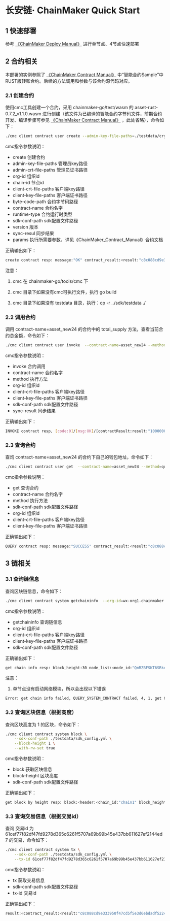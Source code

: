 # 长安链· ChainMaker Quick Start

## 1 快速部署

参考 [《ChainMaker Deploy Manual》](./ChainMaker_Deploy_Manual.md) 进行单节点、4节点快速部署

## 2 合约相关

本部署的实例参照了 [《ChainMaker Contract Manual》](./ChainMaker_Contract_Manual.md) 中“智能合约Sample”中RUST版转账合约。后续的方法调用和参数与该合约源代码对应。

### 2.1 创建合约

使用cmc工具创建一个合约，采用 chainmaker-go/test/wasm 的 asset-rust-0.7.2_v1.1.0.wasm 进行创建（该文件为已编译的智能合约字节码文件，前期合约开发、编译步骤可参见 [《ChainMaker Contract Manual》](./ChainMaker_Contract_Manual.md) ，此处省略），命令如下：

```sh
./cmc client contract user create --admin-key-file-paths=./testdata/crypto-config/wx-org1.chainmaker.org/user/admin1/admin1.tls.key --admin-crt-file-paths=./testdata/crypto-config/wx-org1.chainmaker.org/user/admin1/admin1.tls.crt  --org-id=wx-org1.chainmaker.org --chain-id=chain1 --client-crt-file-paths=./testdata/crypto-config/wx-org1.chainmaker.org/user/client1/client1.tls.crt --client-key-file-paths=./testdata/crypto-config/wx-org1.chainmaker.org/user/client1/client1.tls.key --byte-code-path=../../test/wasm/asset-rust-0.7.2_v1.1.0.wasm --contract-name=asset_new24 --runtime-type=WASMER --sdk-conf-path=./testdata/sdk_config.yml --version=1.0 --sync-result=true --params="{\"issue_limit\":\"500000000\",\"total_supply\":\"1000000000\"}"
```

cmc指令参数说明：

- create  创建合约
- admin-key-file-paths  管理员key路径
- admin-crt-file-paths  管理员证书路径
- org-id  组织id
- chain-id  节点id
- client-crt-file-paths  客户端key路径
- client-key-file-paths  客户端证书路径
- byte-code-path  合约字节码路径
- contract-name  合约名字
- runtime-type  合约运行时类型
- sdk-conf-path  sdk配置文件路径
- version  版本
- sync-resul  同步结果
- params  执行所需要参数，详见《ChainMaker_Contract_Manual》合约文档

正确输出如下：

```sh
create contract resp: message:"OK" contract_result:<result:"c8c088cd9e333950f47cd5f5e3d6ebdadf522459553da90c138ca8ce16549480" > 
```

注意：

1. cmc 在 chainmaker-go/tools/cmc 下

2. cmc 目录下如果没有cmc可执行文件，执行 go build

3. cmc 目录下如果没有 testdata 目录，执行：cp -r ../sdk/testdata ./ 

### 2.2 调用合约

调用 contract-name=asset_new24 的合约中的  total_supply 方法，查看当前合约总金额，命令如下：

```sh
./cmc client contract user invoke  --contract-name=asset_new24 --method=total_supply --org-id=wx-org1.chainmaker.org --client-crt-file-paths=./testdata/crypto-config/wx-org1.chainmaker.org/user/client1/client1.tls.crt --client-key-file-paths=./testdata/crypto-config/wx-org1.chainmaker.org/user/client1/client1.tls.key --sdk-conf-path=./testdata/sdk_config.yml --sync-result=true
```

cmc指令参数说明：

- invoke  合约调用
- contract-name  合约名字
- method  执行方法
- org-id  组织id
- client-crt-file-paths  客户端key路径
- client-key-file-paths  客户端证书路径
- sdk-conf-path  sdk配置文件路径
- sync-result  同步结果

正确输出如下：

```sh
INVOKE contract resp, [code:0]/[msg:OK]/[contractResult:result:"1000000000" ]
```

### 2.3 查询合约

查询 contract-name=asset_new24 的合约下自己的钱包地址，命令如下：

```sh
./cmc client contract user get  --contract-name=asset_new24 --method=query_address --sdk-conf-path=./testdata/sdk_config.yml --org-id=wx-org1.chainmaker.org --client-crt-file-paths=./testdata/crypto-config/wx-org1.chainmaker.org/user/client1/client1.tls.crt --client-key-file-paths=./testdata/crypto-config/wx-org1.chainmaker.org/user/client1/client1.tls.key
```

cmc指令参数说明：

- get  查询合约
- contract-name  合约名字
- method  执行方法
- sdk-conf-path  sdk配置文件路径
- org-id  组织id
- client-crt-file-paths  客户端key路径
- client-key-file-paths  客户端证书路径

正确输出如下：

```sh
QUERY contract resp: message:"SUCCESS" contract_result:<result:"c8c088cd9e333950f47cd5f5e3d6ebdadf522459553da90c138ca8ce16549480" >
```

## 3 链相关

### 3.1 查询链信息

查询区块链信息，命令如下：

```sh
./cmc client contract system getchaininfo  --org-id=wx-org1.chainmaker.org --client-crt-file-paths=./testdata/crypto-config/wx-org1.chainmaker.org/user/client1/client1.tls.crt --client-key-file-paths=./testdata/crypto-config/wx-org1.chainmaker.org/user/client1/client1.tls.key --sdk-conf-path=./testdata/sdk_config.yml
```

cmc指令参数说明：

- getchaininfo  查询链信息
- org-id  组织id
- client-crt-file-paths  客户端key路径
- client-key-file-paths  客户端证书路径
- sdk-conf-path  sdk配置文件路径

正确输出如下：

```sh
get chain info resp: block_height:30 node_list:<node_id:"QmRZBFSKT6SRkdkVo3Hbaz9gcBLHP5XFgBHdEhXkasjZjH" node_address:"/ip4/192.168.1.95/tcp/11301,/ip4/127.0.0.1/tcp/11301" node_tls_cert:"0\202\003\0260\202\002\273\240\003\002\001\002\002\003\004,30\n\006\010*\201\034\317U\001\203u0\201\2121\0130\t\006\003U\004\006\023\002CN1\0200\016\006\003U\004\010\023\007Beijing1\0200\016\006\003U\004\007\023\007Beijing1\0370\035\006\003U\004\n\023\026wx-org1.chainmaker.org1\0220\020\006\003U\004\013\023\troot-cert1\"0 \006\003U\004\003\023\031ca.wx-org1.chainmaker.org0\036\027\r210309063236Z\027\r260308063236Z0\201\2261\0130\t\006\003U\004\006\023\002CN1\0200\016\006\003U\004\010\023\007Beijing1\0200\016\006\003U\004\007\023\007Beijing1\0370\035\006\003U\004\n\023\026wx-org1.chainmaker.org1\0220\020\006\003U\004\013\023\tconsensus1.0,\006\003U\004\003\023%consensus1.tls.wx-org1.chainmaker.org0Y0\023\006\007*\206H\316=\002\001\006\010*\201\034\317U\001\202-\003B\000\004\017Vt:$\277\375\023\354\231\223\352\025\251/m\223\355\223\037\266\2244m)O\022\230\t=\320&\234\272J\372\364M\330B\201:\262w;\355\316\265\027\326#_\3265\223\243\022\315\261-z\017\251\032\243\202\001\0000\201\3750\016\006\003U\035\017\001\001\377\004\004\003\002\001\2460\017\006\003U\035%\004\0100\006\006\004U\035%\0000)\006\003U\035\016\004\"\004 A\347\202\003hy\363\302\234\277nM\365\265^\325f\356Z\270\365px\\\200\0077\363\331\203\222P0+\006\003U\035#\004$0\"\200 \364Gw@\274\376\223\033oe\261:\"\304:\3256 /\266\355\\\003x!B\rF\003\315\215\3530Q\006\003U\035\021\004J0H\202\016chainmaker.org\202\tlocalhost\202%consensus1.tls.wx-org1.chainmaker.org\207\004\177\000\000\0010/\006\013\201'X\217d\013\036\217d\013\004\004 12f607859a4f4ada84dfca2f8c563e6b0\n\006\010*\201\034\317U\001\203u\003I\0000F\002!\000\357:\244\017-\006\232=\376)\232\324[5(\330\353\013\201\375\344]\245}\235\371\256nB\324,\305\002!\000\222\037]`I\350Fe`\306V}q\204\264\025\201\007\272o\376\357I\251\n\302\236\270\216\342\\F" >
```

注意：

1. 单节点没有启动网络模块，所以会出现以下错误

```sh
Error: get chain info failed, QUERY_SYSTEM_CONTRACT failed, 4, 1, get ChainNodesInfoProvider error: chainNodesInfoProvider for tx sim context is nil
```

### 3.2 查询区块信息（根据高度）

查询区块高度为 1 的区块，命令如下：

```sh
./cmc client contract system block \
    --sdk-conf-path ./testdata/sdk_config.yml \
    --block-height 1 \
    --with-rw-set true
```

cmc指令参数说明：

- block  获取区块信息
- block-height  区块高度
- sdk-conf-path  sdk配置文件路径

正确输出如下：

````sh
get block by height resp: block:<header:<chain_id:"chain1" block_height:1 pre_block_hash:"\334\341\302j\300\010\022X\343\206\21055r\0003\221awl!\030\003\016[i\"\324G2Z+" block_hash:"\257\030lj\371\317DF?\020\375U\313=\\\367\357\220\225\032\276e\027v\250\354\0059%|\ro" block_version:"v1.0.0" dag_hash:"\010\332|E\313 Cw\347\344\"I\315\245q?\250e\021m\333\264\313Z\031I\262\345\2648\246\253" rw_set_root:"f\300\276\316\346\355\350\200\033\351P\"dy\373\261\345\333=\261\034\272E\270\367:\235\251\261\025\177O" tx_root:"n\005D\033\305q\003[(\315K0\276u\345\255\013\316\005\004\357\271\231\305\310\203T\211\305\023\340\230"
````

### 3.3 查询交易信息（根据交易id）

查询 交易id 为 61cef77f82df47fd9278d365c6261f5707a69b99b45e437bb611627ef2144ed7 的交易，命令如下：

```sh
./cmc client contract system tx \
    --sdk-conf-path ./testdata/sdk_config.yml \
    --tx-id 61cef77f82df47fd9278d365c6261f5707a69b99b45e437bb611627ef2144ed7
```

cmc指令参数说明：

- tx  获取交易信息
- sdk-conf-path  sdk配置文件路径
- tx-id  交易id

正确输出如下：

```sh
result:<contract_result:<result:"c8c088cd9e333950f47cd5f5e3d6ebdadf522459553da90c138ca8ce16549480" > rw_set_hash:"\253\265\334{\035h\370xp\231\255M\216\203M\037tt\331_\224y\350\334\177J%\262\rZ\375\333" > > block_height:13
```

